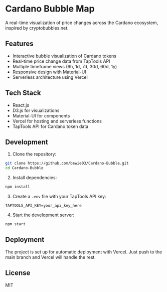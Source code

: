 # Cardano Bubble Map

A real-time visualization of price changes across the Cardano ecosystem, inspired by cryptobubbles.net.

## Features

- Interactive bubble visualization of Cardano tokens
- Real-time price change data from TapTools API
- Multiple timeframe views (6h, 1d, 7d, 30d, 60d, 1y)
- Responsive design with Material-UI
- Serverless architecture using Vercel

## Tech Stack

- React.js
- D3.js for visualizations
- Material-UI for components
- Vercel for hosting and serverless functions
- TapTools API for Cardano token data

## Development

1. Clone the repository:
```bash
git clone https://github.com/bewie03/Cardano-Bubble.git
cd Cardano-Bubble
```

2. Install dependencies:
```bash
npm install
```

3. Create a `.env` file with your TapTools API key:
```
TAPTOOLS_API_KEY=your_api_key_here
```

4. Start the development server:
```bash
npm start
```

## Deployment

The project is set up for automatic deployment with Vercel. Just push to the main branch and Vercel will handle the rest.

## License

MIT
